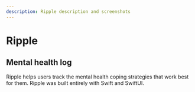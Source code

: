 ```yaml
---
description: Ripple description and screenshots
---
```


# Ripple
## Mental health log

Ripple helps users track the mental health coping strategies that work best for them. Ripple was built entirely with Swift and SwiftUI.
